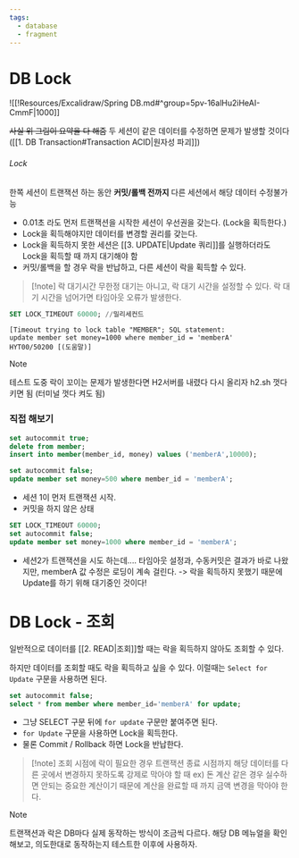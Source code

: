 ```yaml
---
tags:
  - database
  - fragment
---
```

# DB Lock

![[!Resources/Excalidraw/Spring DB.md#^group=5pv-16alHu2iHeAI-CmmF|1000]]

~~사실 위 그림이 요약을 다 해줌~~
두 세션이 같은 데이터를 수정하면 문제가 발생할 것이다 ([[1. DB Transaction#Transaction ACID|원자성 파괴]])
###### Lock 
한쪽 세션이 트랜잭션 하는 동안 **커밋/롤백 전까지** 다른 세션에서 해당 데이터 수정불가능
- 0.01초 라도 먼저 트랜잭션을 시작한 세션이 우선권을 갖는다. (Lock을 획득한다.)
- Lock을 획득해야지만 데이터를 변경할 권리를 갖는다.
- Lock을 획득하지 못한 세션은 [[3. UPDATE|Update 쿼리]]를 실행하더라도 Lock을 획득할 때 까지 대기해야 함
- 커밋/롤백을 할 경우 락을 반납하고, 다른 세션이 락을 획득할 수 있다.

> [!note] 락 대기시간
> 무한정 대기는 아니고, 락 대기 시간을 설정할 수 있다.
> 락 대기 시간을 넘어가면 타임아웃 오류가 발생한다.

```sql
SET LOCK_TIMEOUT 60000; //밀리세컨드
```

```타임아웃오류
[Timeout trying to lock table "MEMBER"; SQL statement:  
update member set money=1000 where member_id = 'memberA' HYT00/50200 [(도움말)]
```

> [!note]
> 테스트 도중 락이 꼬이는 문제가 발생한다면 H2서버를 내렸다 다시 올리자
> h2.sh 껏다 키면 됨 (터미널 껏다 켜도 됨)

### 직접 해보기
```sql title:"초기 세팅"
set autocommit true;
delete from member;
insert into member(member_id, money) values ('memberA',10000);
```

```sql title:"Session 1"
set autocommit false;
update member set money=500 where member_id = 'memberA';
```
- 세션 1이 먼저 트랜잭션 시작. 
- 커밋을 하지 않은 상태

```sql title:"Session 2"
SET LOCK_TIMEOUT 60000;
set autocommit false;
update member set money=1000 where member_id = 'memberA';
```
- 세션2가 트랜잭션을 시도 하는데....
  타임아웃 설정과, 수동커밋은 결과가 바로 나왔지만, memberA 값 수정은 로딩이 계속 걸린다. 
  -> 락을 획득하지 못했기 때문에 Update를  하기 위해 대기중인 것이다!
  

# DB Lock - 조회
일반적으로 데이터를 [[2. READ|조회]]할 때는 락을 획득하지 않아도 조회할 수 있다.

하지만 데이터를 조회할 때도 락을 획득하고 싶을 수 있다.
이럴때는 `Select for Update` 구문을 사용하면 된다.

```sql hl:2
set autocommit false;
select * from member where member_id='memberA' for update;
```
- 그냥 SELECT 구문 뒤에 `for update` 구문만 붙여주면 된다.
- `for Update` 구문을 사용하면 Lock을 획득한다.
- 물론 Commit / Rollback 하면 Lock을 반납한다.

> [!note] 조회 시점에 락이 필요한 경우
트랜잭션 종료 시점까지 해당 데이터를 다른 곳에서 변경하지 못하도록 강제로 막아야 할 때
ex) 돈 계산 같은 경우 실수하면 안되는 중요한 계산이기 때문에 계산을 완료할 때 까지 금액 변경을 막아야 한다.

> [!note]
> 트랜잭션과 락은 DB마다 실제 동작하는 방식이 조금씩 다르다.
> 해당 DB 메뉴얼을 확인해보고, 의도한대로 동작하는지 테스트한 이후에 사용하자.


